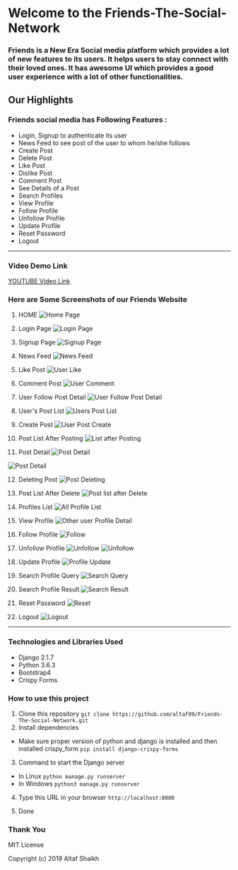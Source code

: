 # Welcome to the Friends-The-Social-Network 
### Friends is a New Era Social media platform which provides a lot of new features to its users. It helps users to stay connect with their loved ones. It has awesome UI which provides a good user experience with a lot of other functionalities. 

## Our Highlights

### Friends social media has Following Features :
* Login, Signup to authenticate its user 
* News Feed to see post of the user to whom he/she follows
* Create Post
* Delete Post
* Like Post
* Dislike Post
* Comment Post
* See Details of a Post
* Search Profiles
* View Profile
* Follow Profile
* Unfollow Profile
* Update Profile
* Reset Password
* Logout

***

### Video Demo Link
[YOUTUBE Video Link](https://youtu.be/wipqpB8lnRs)

### Here are Some Screenshots of our Friends Website
1. HOME
![Home Page](https://github.com/altaf99/Friends-The-Social-Network/blob/master/Friends_project_ss/home.png)

2. Login Page
![Login Page](https://github.com/altaf99/Friends-The-Social-Network/blob/master/Friends_project_ss/login.png)

3. Signup Page
![Signup Page](https://github.com/altaf99/Friends-The-Social-Network/blob/master/Friends_project_ss/signup.png)

4. News Feed 
![News Feed](https://github.com/altaf99/Friends-The-Social-Network/blob/master/Friends_project_ss/user_home_news_feed.png)

5. Like Post
![User Like](https://github.com/altaf99/Friends-The-Social-Network/blob/master/Friends_project_ss/user_like.png)

6. Comment Post
![User Comment](https://github.com/altaf99/Friends-The-Social-Network/blob/master/Friends_project_ss/user_comment.png)

7. User Follow Post Detail
![User Follow Post Detail](https://github.com/altaf99/Friends-The-Social-Network/blob/master/Friends_project_ss/followers_post_detail.png)

8. User's Post List
![Users Post List](https://github.com/altaf99/Friends-The-Social-Network/blob/master/Friends_project_ss/usrs_post.png)

9. Create Post
![User Post Create](https://github.com/altaf99/Friends-The-Social-Network/blob/master/Friends_project_ss/user_post_create.png)

10. Post List After Posting
![List after Posting](https://github.com/altaf99/Friends-The-Social-Network/blob/master/Friends_project_ss/users_post_update_after_posting.png)

11. Post Detail
![Post Detail](https://github.com/altaf99/Friends-The-Social-Network/blob/master/Friends_project_ss/usr_post_detail_posted_one.png)

![Post Detail](https://github.com/altaf99/Friends-The-Social-Network/blob/master/Friends_project_ss/user_post_detail_full_eg.png)

12. Deleting Post
![Post Deleting](https://github.com/altaf99/Friends-The-Social-Network/blob/master/Friends_project_ss/usr_post_delete.png)

13. Post List After Delete
![Post list after Delete](https://github.com/altaf99/Friends-The-Social-Network/blob/master/Friends_project_ss/usr_post_list_after_delete.png)

14. Profiles List
![All Profile List](https://github.com/altaf99/Friends-The-Social-Network/blob/master/Friends_project_ss/all_usr_profile_list.png)

15. View Profile
![Other user Profile Detail](https://github.com/altaf99/Friends-The-Social-Network/blob/master/Friends_project_ss/other_usr_profile_detail.png)

16. Follow Profile
![Follow](https://github.com/altaf99/Friends-The-Social-Network/blob/master/Friends_project_ss/follow.png)

17. Unfollow Profile
![Unfollow](https://github.com/altaf99/Friends-The-Social-Network/blob/master/Friends_project_ss/unfollow.png)
![Unfollow](https://github.com/altaf99/Friends-The-Social-Network/blob/master/Friends_project_ss/unfollow2.png)

18. Update Profile
![Profile Update](https://github.com/altaf99/Friends-The-Social-Network/blob/master/Friends_project_ss/usr_profile_update.png)

19. Search Profile Query
![Search Query](https://github.com/altaf99/Friends-The-Social-Network/blob/master/Friends_project_ss/profile_search_query.png)

20. Search Profile Result
![Search Result](https://github.com/altaf99/Friends-The-Social-Network/blob/master/Friends_project_ss/profile_search_result.png)

21. Reset Password
![Reset](https://github.com/altaf99/Friends-The-Social-Network/blob/master/Friends_project_ss/rest_pass.png)

22. Logout
![Logout](https://github.com/altaf99/Friends-The-Social-Network/blob/master/Friends_project_ss/usr_logout.png)

***
### Technologies and Libraries Used
* Django 2.1.7
* Python 3.6.3
* Bootstrap4
* Crispy Forms
### How to use this project
1. Clone this repository
`git clone https://github.com/altaf99/Friends-The-Social-Network.git`
2. Install dependencies
* Make sure proper version of python  and django is installed and then installed crispy_form
`pip install django-crispy-forms`
3. Command to start the Django server
* In Linux
`python manage.py runserver`
* In Windows
`python3 manage.py runserver`
4. Type this URL in your browser
`http://localhost:8000`

5. Done
### Thank You

MIT License

Copyright (c) 2019 Altaf Shaikh


